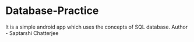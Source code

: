 # Database-Practice
It is a simple android app which uses the concepts of SQL database. 
Author - Saptarshi Chatterjee
